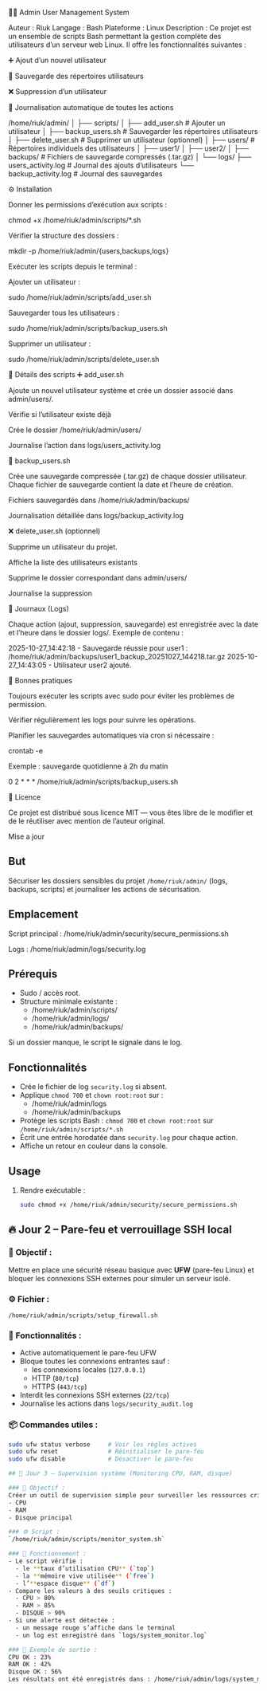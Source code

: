 🧑‍💻 Admin User Management System

Auteur : Riuk
Langage : Bash
Plateforme : Linux
Description :
Ce projet est un ensemble de scripts Bash permettant la gestion complète des utilisateurs d’un serveur web Linux.
Il offre les fonctionnalités suivantes :

➕ Ajout d’un nouvel utilisateur

💾 Sauvegarde des répertoires utilisateurs

❌ Suppression d’un utilisateur

🧠 Journalisation automatique de toutes les actions

/home/riuk/admin/
│
├── scripts/
│   ├── add_user.sh          # Ajouter un utilisateur
│   ├── backup_users.sh      # Sauvegarder les répertoires utilisateurs
│   ├── delete_user.sh       # Supprimer un utilisateur (optionnel)
│
├── users/                   # Répertoires individuels des utilisateurs
│   ├── user1/
│   ├── user2/
│
├── backups/                 # Fichiers de sauvegarde compressés (.tar.gz)
│
└── logs/
    ├── users_activity.log   # Journal des ajouts d’utilisateurs
    └── backup_activity.log  # Journal des sauvegardes

⚙️ Installation

Donner les permissions d’exécution aux scripts :

chmod +x /home/riuk/admin/scripts/*.sh


Vérifier la structure des dossiers :

mkdir -p /home/riuk/admin/{users,backups,logs}


Exécuter les scripts depuis le terminal :

Ajouter un utilisateur :

sudo /home/riuk/admin/scripts/add_user.sh


Sauvegarder tous les utilisateurs :

sudo /home/riuk/admin/scripts/backup_users.sh


Supprimer un utilisateur :

sudo /home/riuk/admin/scripts/delete_user.sh

🧰 Détails des scripts
➕ add_user.sh

Ajoute un nouvel utilisateur système et crée un dossier associé dans admin/users/.

Vérifie si l’utilisateur existe déjà

Crée le dossier /home/riuk/admin/users/<nom>

Journalise l’action dans logs/users_activity.log

💾 backup_users.sh

Crée une sauvegarde compressée (.tar.gz) de chaque dossier utilisateur.
Chaque fichier de sauvegarde contient la date et l’heure de création.

Fichiers sauvegardés dans /home/riuk/admin/backups/

Journalisation détaillée dans logs/backup_activity.log

❌ delete_user.sh (optionnel)

Supprime un utilisateur du projet.

Affiche la liste des utilisateurs existants

Supprime le dossier correspondant dans admin/users/

Journalise la suppression

🧠 Journaux (Logs)

Chaque action (ajout, suppression, sauvegarde) est enregistrée avec la date et l’heure dans le dossier logs/.
Exemple de contenu :

2025-10-27_14:42:18 - Sauvegarde réussie pour user1 : /home/riuk/admin/backups/user1_backup_20251027_144218.tar.gz
2025-10-27_14:43:05 - Utilisateur user2 ajouté.

🧾 Bonnes pratiques

Toujours exécuter les scripts avec sudo pour éviter les problèmes de permission.

Vérifier régulièrement les logs pour suivre les opérations.

Planifier les sauvegardes automatiques via cron si nécessaire :

crontab -e


Exemple : sauvegarde quotidienne à 2h du matin

0 2 * * * /home/riuk/admin/scripts/backup_users.sh

📜 Licence

Ce projet est distribué sous licence MIT — vous êtes libre de le modifier et de le réutiliser avec mention de l’auteur original.

Mise a jour 
## But
Sécuriser les dossiers sensibles du projet `/home/riuk/admin/` (logs, backups, scripts) et journaliser les actions de sécurisation.

## Emplacement
Script principal :
/home/riuk/admin/security/secure_permissions.sh

Logs :
/home/riuk/admin/logs/security.log

## Prérequis
- Sudo / accès root.
- Structure minimale existante :
  - /home/riuk/admin/scripts/
  - /home/riuk/admin/logs/
  - /home/riuk/admin/backups/

Si un dossier manque, le script le signale dans le log.

## Fonctionnalités
- Crée le fichier de log `security.log` si absent.
- Applique `chmod 700` et `chown root:root` sur :
  - /home/riuk/admin/logs
  - /home/riuk/admin/backups
- Protège les scripts Bash : `chmod 700` et `chown root:root` sur `/home/riuk/admin/scripts/*.sh`
- Écrit une entrée horodatée dans `security.log` pour chaque action.
- Affiche un retour en couleur dans la console.

## Usage
1. Rendre exécutable :
   ```bash
   sudo chmod +x /home/riuk/admin/security/secure_permissions.sh


## 🔥 Jour 2 – Pare-feu et verrouillage SSH local

### 🎯 Objectif :
Mettre en place une sécurité réseau basique avec **UFW** (pare-feu Linux) et bloquer les connexions SSH externes pour simuler un serveur isolé.

### ⚙️ Fichier :
`/home/riuk/admin/scripts/setup_firewall.sh`

### 🧠 Fonctionnalités :
- Active automatiquement le pare-feu UFW  
- Bloque toutes les connexions entrantes sauf :
  - les connexions locales (`127.0.0.1`)
  - HTTP (`80/tcp`)
  - HTTPS (`443/tcp`)
- Interdit les connexions SSH externes (`22/tcp`)
- Journalise les actions dans `logs/security_audit.log`

### 📦 Commandes utiles :
```bash
sudo ufw status verbose     # Voir les règles actives
sudo ufw reset              # Réinitialiser le pare-feu
sudo ufw disable            # Désactiver le pare-feu

## 🧠 Jour 3 – Supervision système (Monitoring CPU, RAM, disque)

### 🎯 Objectif :
Créer un outil de supervision simple pour surveiller les ressources critiques du serveur :
- CPU
- RAM
- Disque principal

### ⚙️ Script :
`/home/riuk/admin/scripts/monitor_system.sh`

### 🧠 Fonctionnement :
- Le script vérifie :
  - le **taux d’utilisation CPU** (`top`)
  - la **mémoire vive utilisée** (`free`)
  - l’**espace disque** (`df`)
- Compare les valeurs à des seuils critiques :
  - CPU > 80%
  - RAM > 85%
  - DISQUE > 90%
- Si une alerte est détectée :
  - un message rouge s’affiche dans le terminal
  - un log est enregistré dans `logs/system_monitor.log`

### 💾 Exemple de sortie :
CPU OK : 23%
RAM OK : 42%
Disque OK : 56%
Les résultats ont été enregistrés dans : /home/riuk/admin/logs/system_monitor.log
